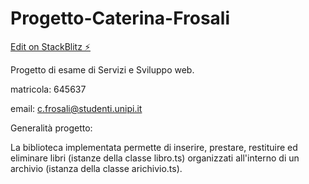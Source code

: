 # Progetto-Caterina-Frosali

[Edit on StackBlitz ⚡️](https://stackblitz.com/edit/stackblitz-starters-quuwxg)

Progetto di esame di Servizi e Sviluppo web.

matricola: 645637

email: c.frosali@studenti.unipi.it

Generalità progetto:

La biblioteca implementata permette di inserire, prestare, restituire ed eliminare libri (istanze della classe libro.ts) organizzati all'interno di un archivio (istanza della classe arichivio.ts). 
